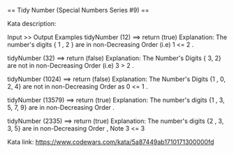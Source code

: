 == Tidy Number (Special Numbers Series #9) ==

Kata description:

Input >> Output Examples
tidyNumber (12) ==> return (true)
Explanation:
The number's digits { 1 , 2 } are in non-Decreasing Order (i.e) 1 <= 2 .

tidyNumber (32) ==> return (false)
Explanation:
The Number's Digits { 3, 2} are not in non-Decreasing Order (i.e) 3 > 2 .

tidyNumber (1024) ==> return (false)
Explanation:
The Number's Digits {1 , 0, 2, 4} are not in non-Decreasing Order as 0 <= 1 .

tidyNumber (13579) ==> return (true)
Explanation:
The number's digits {1 , 3, 5, 7, 9} are in non-Decreasing Order .

tidyNumber (2335) ==> return (true)
Explanation:
The number's digits {2 , 3, 3, 5} are in non-Decreasing Order , Note 3 <= 3

Kata link: https://www.codewars.com/kata/5a87449ab1710171300000fd
